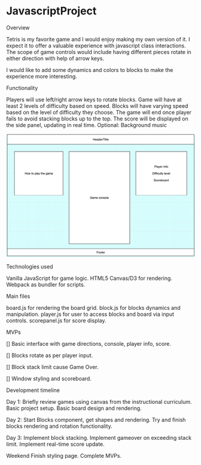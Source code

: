 # JavascriptProject

Overview

Tetris is my favorite game and I would enjoy making my own version of it. I expect it to offer a valuable experience with javascript class interactions. The scope of game controls would include having different pieces rotate in either direction with help of arrow keys.

I would like to add some dynamics and colors to blocks to make the experience more interesting.

Functionality

Players will use left/right arrow keys to rotate blocks.
Game will have at least 2 levels of difficulty based on speed.
Blocks will have varying speed based on the level of difficulty they choose.
The game will end once player fails to avoid stacking blocks up to the top.
The score will be displayed on the side panel, updating in real time.
Optional: Background music


![Wireframe](wireframe.png)

Technologies used

Vanilla JavaScript for game logic.
HTML5 Canvas/D3 for rendering.
Webpack as bundler for scripts.

Main files

board.js for rendering the board grid.
block.js for blocks dynamics and manipulation.
player.js for user to access blocks and board via input controls.
scorepanel.js for score display.

MVPs

 [] Basic interface with game directions, console, player info, score.
 
 [] Blocks rotate as per player input.
 
 [] Block stack limit cause Game Over.
 
 [] Window styling and scoreboard.

Development timeline

Day 1:
 Briefly review games using canvas from the instructional curriculum.
 Basic project setup.
 Basic board design and rendering.

Day 2:
 Start Blocks component, get shapes and rendering.
 Try and finish blocks rendering and rotation functionality.

Day 3:
 Implement block stacking.
 Implement gameover on exceeding stack limit.
 Implement real-time score update.

Weekend
 Finish styling page.
 Complete MVPs.

